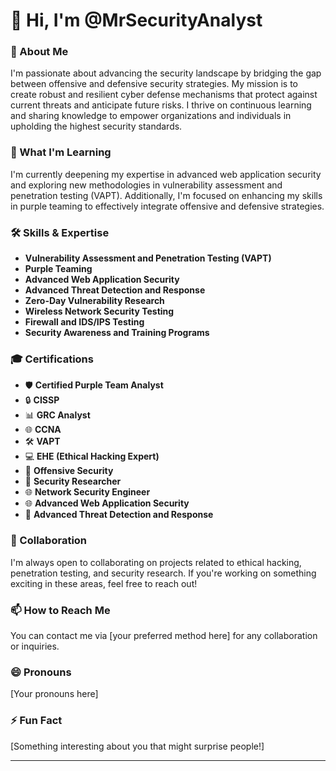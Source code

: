 <!---
MrSecurityAnalyst/MrSecurityAnalyst is a ✨ special ✨ repository because its `README.md` (this file) appears on your GitHub profile.
You can click the Preview link to take a look at your changes.
--->

# 👋 Hi, I'm @MrSecurityAnalyst

### 👀 About Me
I'm passionate about advancing the security landscape by bridging the gap between offensive and defensive security strategies. My mission is to create robust and resilient cyber defense mechanisms that protect against current threats and anticipate future risks. I thrive on continuous learning and sharing knowledge to empower organizations and individuals in upholding the highest security standards.

### 🌱 What I'm Learning
I'm currently deepening my expertise in advanced web application security and exploring new methodologies in vulnerability assessment and penetration testing (VAPT). Additionally, I'm focused on enhancing my skills in purple teaming to effectively integrate offensive and defensive strategies.

### 🛠️ Skills & Expertise
- **Vulnerability Assessment and Penetration Testing (VAPT)**
- **Purple Teaming**
- **Advanced Web Application Security**
- **Advanced Threat Detection and Response**
- **Zero-Day Vulnerability Research**
- **Wireless Network Security Testing**
- **Firewall and IDS/IPS Testing**
- **Security Awareness and Training Programs**

### 🎓 Certifications
- 🛡️ **Certified Purple Team Analyst**
- 🔒 **CISSP**
- 📊 **GRC Analyst**
- 🌐 **CCNA**
- 🛠️ **VAPT**
- 💻 **EHE (Ethical Hacking Expert)**
- 🎯 **Offensive Security**
- 🔬 **Security Researcher**
- 🌐 **Network Security Engineer**
- 🌐 **Advanced Web Application Security**
- 🚨 **Advanced Threat Detection and Response**

### 💞️ Collaboration
I'm always open to collaborating on projects related to ethical hacking, penetration testing, and security research. If you're working on something exciting in these areas, feel free to reach out!

### 📫 How to Reach Me
You can contact me via [your preferred method here] for any collaboration or inquiries.

### 😄 Pronouns
[Your pronouns here]

### ⚡ Fun Fact
[Something interesting about you that might surprise people!]

---

